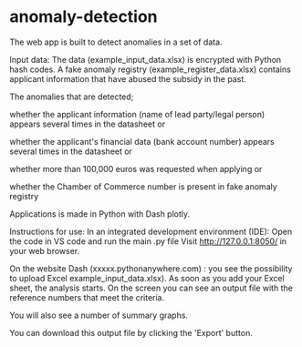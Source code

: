 # anomaly-detection

The web app is built to detect anomalies in a set of data. 

Input data: The data (example_input_data.xlsx) is encrypted with Python hash codes. A fake anomaly registry (example_register_data.xlsx) contains applicant information that have abused the subsidy in the past.

The anomalies that are detected; 

whether the applicant information (name of lead party/legal person) appears several times in the datasheet or

whether the applicant's financial data (bank account number) appears several times in the datasheet or

whether more than 100,000 euros was requested when applying or 

whether the Chamber of Commerce number is present in fake anomaly registry


Applications is made in Python with Dash plotly.

Instructions for use: In an integrated development environment (IDE): Open the code in VS code and run the main .py file Visit http://127.0.0.1:8050/ in your web browser.

On the website Dash (xxxxx.pythonanywhere.com) : you see the possibility to upload Excel example_input_data.xlsx). As soon as you add your Excel sheet, the analysis starts. On the screen you can see an output file with the reference numbers that meet the criteria. 

You will also see a number of summary graphs.

You can download this output file by clicking the 'Export' button.
